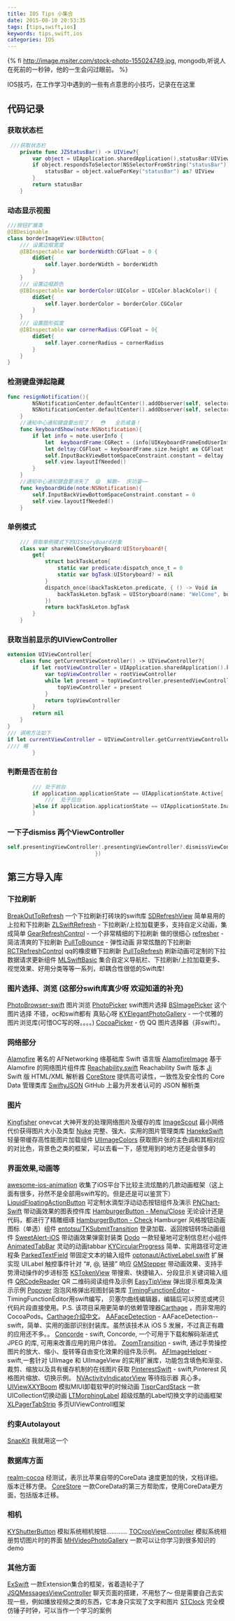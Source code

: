 ```yaml
---
title: IOS Tips 小集合
date: 2015-08-10 20:53:35
tags: [tips,swift,ios]
keywords: tips,swift,ios
categories: IOS
---
```

{% fi http://image.msiter.com/stock-photo-155024749.jpg, mongodb,听说人在死前的一秒钟，他的一生会闪过眼前。 %}

IOS技巧，在工作学习中遇到的一些有点意思的小技巧，记录在在这里

<!--more-->

## 代码记录

###  获取状态栏

````swift
 ///获取状态栏
    private func JZStatusBar() -> UIView?{
        var object = UIApplication.sharedApplication(),statusBar:UIView?
        if object.respondsToSelector(NSSelectorFromString("statusBar")) {
            statusBar = object.valueForKey("statusBar") as? UIView
        }
        return statusBar
    }

````

### 动态显示视图

````swift
///按钮扩展类
@IBDesignable
class borderImageView:UIButton{
    /// 设置边框宽度
    @IBInspectable var borderWidth:CGFloat = 0 {
        didSet{
            self.layer.borderWidth = borderWidth
        }
    }
    /// 设置边框颜色
    @IBInspectable var borderColor:UIColor = UIColor.blackColor() {
        didSet{
            self.layer.borderColor = borderColor.CGColor
        }
    }
    /// 设置圆形弧度
    @IBInspectable var cornerRadius:CGFloat = 0{
        didSet{
            self.layer.cornerRadius = cornerRadius
        }
    }
}
````


### 检测键盘弹起隐藏

````swift
func resignNotification(){
        NSNotificationCenter.defaultCenter().addObserver(self, selector: "keyboardShow:", name: UIKeyboardWillShowNotification, object: nil)
        NSNotificationCenter.defaultCenter().addObserver(self, selector: "keyboardHide:", name: UIKeyboardWillHideNotification, object: nil)
    }
    //通知中心通知键盘要出现了！  😳   全员戒备！
    func keyboardShow(note:NSNotification){
        if let info = note.userInfo {
            let  keyboardFrame:CGRect = (info[UIKeyboardFrameEndUserInfoKey] as! NSValue).CGRectValue()
            let deltay:CGFloat = keyboardFrame.size.height as CGFloat
            self.InputBackViewBottomSpaceConstraint.constant = deltay
            self.view.layoutIfNeeded()
        }
    }
    //通知中心通知键盘要消失了  😄  解散~  庆功宴~~
    func keyboardHide(note:NSNotification){
        self.InputBackViewBottomSpaceConstraint.constant = 0
        self.view.layoutIfNeeded()
    }
````


### 单例模式

````swift
    /// 获取单例模式下的UIStoryBoard对象
    class var shareWelComeStoryBoard:UIStoryboard!{
        get{
            struct backTaskLeton{
                static var predicate:dispatch_once_t = 0
                static var bgTask:UIStoryboard? = nil
            }
            dispatch_once(&backTaskLeton.predicate, { () -> Void in
                backTaskLeton.bgTask = UIStoryboard(name: "WelCome", bundle: NSBundle.mainBundle())
            })
            return backTaskLeton.bgTask
        }
    }
````

### 获取当前显示的UIViewController
````swift
extension UIViewController{
    class func getCurrentViewController() -> UIViewController?{
        if let rootViewController = UIApplication.sharedApplication().keyWindow?.rootViewController{
            var topViewController = rootViewController
            while let present = topViewController.presentedViewController{
                topViewController = present
            }
            return topViewController
        }
        return nil
    }
}
/// 调用方法如下
if let currentViewController = UIViewController.getCurrentViewController(){
//// 略
        }
````


### 判断是否在前台

````swift
        /// 处于前台
        if application.applicationState == UIApplicationState.Active{
            ///  处于后台
        }else if application.applicationState == UIApplicationState.Inactive{
        }
````

### 一下子dismiss 两个ViewController

````swift
self.presentingViewController!.presentingViewController?.dismissViewControllerAnimated(true, completion: { () -> Void in
                            })
````

## 第三方导入库

### 下拉刷新
[BreakOutToRefresh](https://github.com/dasdom/BreakOutToRefresh) 一个下拉刷新打砖块的swift库
[SDRefreshView](https://github.com/gsdios/SDRefreshView) 简单易用的上拉和下拉刷新
[ZLSwiftRefresh](https://github.com/MakeZL/ZLSwiftRefresh) - 下拉刷新/上拉加载更多，支持自定义动画，集成简单
[GearRefreshControl](https://github.com/andreamazz/GearRefreshControl) - 一个非常精细的下拉刷新 做的很细心
[refresher](https://github.com/jcavar/refresher) - 简洁清爽的下拉刷新
[PullToBounce](https://github.com/entotsu/PullToBounce) - 弹性动画 非常炫酷的下拉刷新
[RCTRefreshControl](https://github.com/Shuangzuan/RCTRefreshControl) qq的橡皮糖下拉刷新
[PullToRefresh](https://github.com/Yalantis/PullToRefresh) 刷新动画可定制的下拉数据请求更新组件
[MLSwiftBasic](https://github.com/MakeZL/MLSwiftBasic) 集合自定义导航栏、下拉刷新/上拉加载更多、视觉效果、好用分类等等一系列，却耦合性很低的Swift库!

### 图片选择、浏览 (这部分swift库真少呀 欢迎知道的补充)
[PhotoBrowser-swift](https://github.com/nsdictionary/PhotoBrowser) 图片浏览
[PhotoPicker](https://github.com/mengxiangyue/PhotoPicker) swift图片选择
[BSImagePicker](https://github.com/mikaoj/BSImagePicker) 这个图片选择 不错，oc和swift都有 真贴心呀
[KYElegantPhotoGallery](https://github.com/KittenYang/KYElegantPhotoGallery) - 一个优雅的图片浏览库(可惜OC写的呀。。。。)
[CocoaPicker](https://github.com/thebookofleaves/CocoaPicker) - 仿 QQ 图片选择器（非swift）。

### 网络部分
[Alamofire](https://github.com/Alamofire/Alamofire) 著名的 AFNetworking 络基础库 Swift 语言版
[AlamofireImage](https://github.com/Alamofire/AlamofireImage) 基于 Alamofire 的网络图片组件库
[Reachability.swift](https://github.com/ashleymills/Reachability.swift) Reachability Swift 版本
[Ji](https://github.com/honghaoz/Ji) Swift 版 HTML/XML 解析器
[CoreStore](https://github.com/JohnEstropia/CoreStore) 提供高可读性，一致性及安全性的 Core Data 管理类库
[SwiftyJSON](https://github.com/SwiftyJSON/SwiftyJSON) GitHub 上最为开发者认可的 JSON 解析类

### 图片
[Kingfisher](https://github.com/onevcat/Kingfisher) onevcat 大神开发的处理网络图片及缓存的库
[ImageScout](https://github.com/kaishin/ImageScout) 最小网络代价获得图片大小及类型
[Nuke](https://github.com/kean/Nuke) 完整、强大、实用的图片管理类库
[HanekeSwift](https://github.com/Haneke/HanekeSwift) 轻量带缓存高性能图片加载组件
[UIImageColors](https://github.com/jathu/UIImageColors) 获取图片张的主色调和其相对应的对比色，背景色之类的框架，可以去看一下，感觉用到的地方还是会很多的

### 界面效果,动画等
[awesome-ios-animation](https://github.com/sxyx2008/awesome-ios-animation) 收集了iOS平台下比较主流炫酷的几款动画框架（这上面有很多，孙然不是全部用swift写的。但是还是可以鉴赏下）
[LiquidFloatingActionButton](https://github.com/yoavlt/LiquidFloatingActionButton) 可定制水滴型浮动动态按钮组件及演示
[PNChart-Swift](https://github.com/kevinzhow/PNChart-Swift) 带动画效果的图表控件库
[HamburgerButton - Menu/Close](https://github.com/robb/hamburger-button) 无论设计还是代码，都进行了精雕细琢
[HamburgerButton - Check](https://github.com/entotsu/TKAnimatedCheckButton) Hamburger 风格按钮动画图标（单选）组件
[entotsu/TKSubmitTransition](https://github.com/entotsu/TKSubmitTransition) 登录加载、返回按钮转场动画组件
[SweetAlert-iOS](https://github.com/codestergit/SweetAlert-iOS) 带动画效果弹窗封装类
[Dodo](https://github.com/exchangegroup/Dodo) 一款轻量地可定制信息栏小组件
[AnimatedTabBar](https://github.com/Ramotion/animated-tab-bar) 灵动的动画tabbar
[KYCircularProgress](https://github.com/kentya6/KYCircularProgress) 简单、实用路径可定进程条
[ParkedTextField](https://github.com/gmertk/ParkedTextField) 带固定文本的输入组件
[optonaut/ActiveLabel.swift](https://github.com/optonaut/ActiveLabel.swift) 扩展实现 UILabel 触控事件针对 “#, @, 链接” 响应
[GMStepper](https://github.com/gmertk/GMStepper) 带动画效果、支持手势滑动操作的步进标签
[KSTokenView](https://github.com/khawars/KSTokenView) 带搜索、快捷输入、分段显示关键词输入组件
[QRCodeReader](https://github.com/yannickl/QRCodeReader.swift) QR 二维码阅读组件及示例
[EasyTipView](https://github.com/teodorpatras/EasyTipView) 弹出提示框类及演示示例
[Popover](https://github.com/corin8823/Popover) 泡泡风格弹出视图封装类库
[TimingFunctionEditor](https://github.com/schwa/TimingFunctionEditor) - TimingFunctionEditor用swift编写， 贝塞尔曲线编辑器，编辑后可以预览或拷贝代码片段直接使用。P.S. 该项目采用更简单的依赖管理器[Carthage](https://github.com/Carthage/Carthage) ，而非常用的 CocoaPods。[Carthage介绍中文](http://www.cocoachina.com/ios/20141204/10528.html)。
[AAFaceDetection](https://github.com/aaronabentheuer/AAFaceDetection) - AAFaceDetection--swift，简单、实用的面部识别封装库。虽然该技术从 iOS 5 发展，不过真正有趣的应用还不多。。
[Concorde](https://github.com/contentful-labs/Concorde) - swift, Concorde, 一个可用于下载和解码渐进式 JPEG 的库, 可用来改善应用的用户体验。
[ZoomTransition](https://github.com/tristanhimmelman/ZoomTransition) - swift, 通过手势操控图片的放大、缩小、旋转等自由变化效果的组件及示例。
[AFImageHelper](https://github.com/melvitax/AFImageHelper) - swift,一套针对 UIImage 和 UIImageView 的实用扩展库，功能包含填色和渐变、裁剪、缩放以及具有缓存机制的在线图片获取
[PinterestSwift](PinterestSwift) - swift,Pinterest 风格图片缩放、切换示例。
[NVActivityIndicatorView](https://github.com/ninjaprox/NVActivityIndicatorView) 等待指示器 真心多。
[UIViewXXYBoom](https://github.com/xxycode/UIViewXXYBoom) 模拟MIUI卸载软甲的时候动画
[TisprCardStack](https://github.com/tispr/tispr-card-stack) 一款UICollection切换动画
[LTMorphingLabel](https://github.com/lexrus/LTMorphingLabel) 超级炫酷的Label切换文字的动画框架
[XLPagerTabStrip](https://github.com/xmartlabs/XLPagerTabStrip) 多页UIViewControll框架

### 约束Autolayout
[SnapKit](https://github.com/SnapKit/SnapKit) 我就用这一个

### 数据库方面
 [realm-cocoa](https://github.com/realm/realm-cocoa) 经测试，表示比苹果自带的CoreData 速度更加的快，文档详细。版本迁移方便。
 [CoreStore](https://github.com/JohnEstropia/CoreStore) 一款CoreData的第三方帮助库，使用CoreData更方面，包括版本迁移。

### 相机
[KYShutterButton](https://github.com/ykyouhei/KYShutterButton) 模拟系统相机按钮…………
[TOCropViewController](https://github.com/TimOliver/TOCropViewController) 模拟系统相册剪切图片时的界面
[MHVideoPhotoGallery](https://github.com/mariohahn/MHVideoPhotoGallery) 一款可以让你学习到很多知识的demo





### 其他方面
[ExSwift](https://github.com/pNre/ExSwift) 一款Extension集合的框架，省着造轮子了
[JSQMessagesViewController](https://github.com/jessesquires/JSQMessagesViewController) 聊天页面的搭建，不用愁了～ 但是需要自己去实现一些，例如播放视频之类的东西，它本身只实现了文字和图片
[STClock](https://github.com/zhenlintie/STClock) 完全模仿锤子时钟，可以当作一个学习的案例
